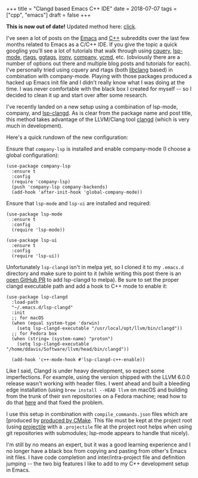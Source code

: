 +++
title = "Clangd based Emacs C++ IDE"
date = 2018-07-07
tags = ["cpp", "emacs"]
draft = false
+++

**This is now out of date!** Updated method here: [click](../eglot-cpp-ide).

I've seen a lot of posts on the [Emacs](https://old.reddit.com/r/emacs) and [C++](https://old.reddit.com/cpp) subreddits over the
last few months related to Emacs as a C/C++ IDE. If you give the
topic a quick googling you'll see a lot of tutorials that walk
through using [cquery](https://github.com/cquery-project/cquery), [lsp-mode](https://github.com/emacs-lsp/lsp-mode), [rtags](https://github.com/Andersbakken/rtags), [ggtags](https://github.com/leoliu/ggtags), [irony](https://github.com/Sarcasm/irony-mode), [company](http://company-mode.github.io/),
[ycmd](https://github.com/abingham/emacs-ycmd), etc. (obviously there are a number of options out there and
multiple blog posts and tutorials for each). I've personally tried
using cquery and rtags (both [libclang](https://github.com/llvm-mirror/clang/tree/master/tools/libclang) based) in combination with
company-mode. Playing with those packages produced a hacked up
Emacs init file and I didn't really know what I was doing at the
time. I was never comfortable with the black box I created for
myself -- so I decided to clean it up and start over after some
research.

I've recently landed on a new setup using a combination of
lsp-mode, company, and [lsp-clangd](https://github.com/emacs-lsp/lsp-clangd). As is clear from the package
name and post title, this method takes advantage of the LLVM/Clang
tool [clangd](https://github.com/llvm-mirror/clang-tools-extra/tree/master/clangd) (which is very much in development).

Here's a quick rundown of the new configuration:

Ensure that `company-lsp` is installed and enable company-mode (I
choose a global configuration):

```emacs-lisp
(use-package company-lsp
  :ensure t
  :config
  (require 'company-lsp)
  (push 'company-lsp company-backends)
  (add-hook 'after-init-hook 'global-company-mode))
```

Ensure that `lsp-mode` and `lsp-ui` are installed and required:

```emacs-lisp
(use-package lsp-mode
  :ensure t
  :config
  (require 'lsp-mode))

(use-package lsp-ui
  :ensure t
  :config
  (require 'lsp-ui))
```

Unfortunately `lsp-clangd` isn't in melpa yet, so I cloned it to my
`.emacs.d` directory and make sure to point to it (while writing
this post there is an [open GitHub PR](https://github.com/melpa/melpa/pull/5593) to add lsp-clangd to
melpa). Be sure to set the proper clangd executable path and add a
hook to C++ mode to enable it:

```emacs-lisp
(use-package lsp-clangd
  :load-path
  "~/.emacs.d/lsp-clangd"
  :init
  ;; for macOS
  (when (equal system-type 'darwin)
    (setq lsp-clangd-executable "/usr/local/opt/llvm/bin/clangd"))
  ;; for Fedora box
  (when (string= (system-name) "proton")
    (setq lsp-clangd-executable "/home/ddavis/Software/llvm/head/bin/clangd"))

  (add-hook 'c++-mode-hook #'lsp-clangd-c++-enable))
```

Like I said, Clangd is under heavy development, so expect some
imperfections. For example, using the version shipped with the LLVM
6.0.0 release wasn't working with header files. I went ahead and
built a bleeding edge installation (using `brew install --HEAD
   llvm` on macOS and building from the trunk of their svn
repositories on a Fedora machine; read how to do that [here](http://clang.llvm.org/get%5Fstarted.html) and that
fixed the problem.

I use this setup in combination with `compile_commands.json` files
which are [produced by [produced by CMake](https://cmake.org/cmake/help/latest/variable/CMAKE%5FEXPORT%5FCOMPILE%5FCOMMANDS.html). This file must be kept at
the project root (using [projectile](https://github.com/bbatsov/projectile) with a `.projectile` file at the
project root helps when using git repositories with submodules;
lsp-mode appears to handle that nicely).

I'm still by no means an expert, but it was a good learning
experience and I no longer have a black box from copying and
pasting from other's Emacs init files. I have code completion and
inter/intra-project file and definition jumping -- the two big
features I like to add to my C++ development setup in Emacs.
